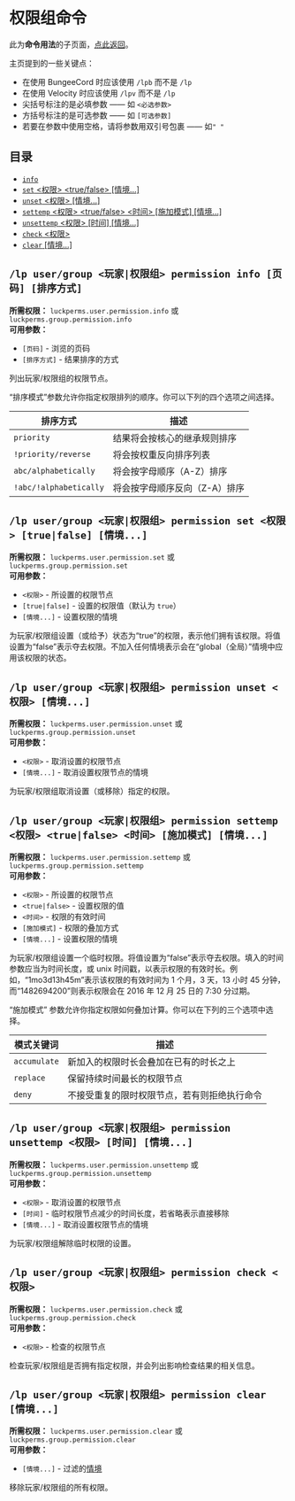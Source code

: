 # 权限组命令

此为**命令用法**的子页面，[点此返回](command-usage.md)。

主页提到的一些关键点：

* 在使用 BungeeCord 时应该使用 `/lpb` 而不是 `/lp`
* 在使用 Velocity 时应该使用 `/lpv` 而不是 `/lp`
* 尖括号标注的是必填参数 —— 如 `<必选参数>`
* 方括号标注的是可选参数 —— 如 `[可选参数]`
* 若要在参数中使用空格，请将参数用双引号包裹 —— 如`" "`

## 目录

* [`info`](#lp-usergroup-usergroup-permission-info-页码-排序方式)
* [`set` <权限> <true/false> [情境...]](#lp-usergroup-usergroup-permission-set-权限-truefalse-情境)
* [`unset` <权限> [情境...]](#lp-usergroup-usergroup-permission-unset-权限-情境)
* [`settemp` <权限> <true/false> <时间> [施加模式] [情境...]](#lp-usergroup-usergroup-permission-settemp-权限-truefalse-时间-施加模式-情境)
* [`unsettemp` <权限> [时间] [情境...]](#lp-usergroup-usergroup-permission-unsettemp-权限-时间-情境)
* [`check` <权限>](#lp-usergroup-usergroup-permission-check-权限)
* [`clear` [情境...]](#lp-usergroup-usergroup-permission-clear-情境)

## `/lp user/group <玩家|权限组> permission info [页码] [排序方式]`

**所需权限：** `luckperms.user.permission.info` 或 `luckperms.group.permission.info`    
**可用参数：**

* `[页码]` - 浏览的页码
* `[排序方式]` - 结果排序的方式

列出玩家/权限组的权限节点。

“排序模式”参数允许你指定权限排列的顺序。你可以下列的四个选项之间选择。

|排序方式|描述|
|---|---|
|`priority`|结果将会按核心的继承规则排序|
|`!priority/reverse`|将会按权重反向排序列表|
|`abc/alphabetically`|将会按字母顺序（A-Z）排序|
|`!abc/!alphabetically`|将会按字母顺序反向（Z-A）排序|

## `/lp user/group <玩家|权限组> permission set <权限> [true|false] [情境...]`

**所需权限：** `luckperms.user.permission.set` 或 `luckperms.group.permission.set`    
**可用参数：**

* `<权限>` - 所设置的权限节点
* `[true|false]` - 设置的权限值（默认为 `true`）
* `[情境...]` - 设置权限的情境

为玩家/权限组设置（或给予）状态为“true”的权限，表示他们拥有该权限。将值设置为“false”表示夺去权限。不加入任何情境表示会在“global（全局）”情境中应用该权限的状态。

## `/lp user/group <玩家|权限组> permission unset <权限> [情境...]`

**所需权限：** `luckperms.user.permission.unset` 或 `luckperms.group.permission.unset`    
**可用参数：**

* `<权限>` - 取消设置的权限节点
* `[情境...]` - 取消设置权限节点的情境

为玩家/权限组取消设置（或移除）指定的权限。

## `/lp user/group <玩家|权限组> permission settemp <权限> <true|false> <时间> [施加模式] [情境...]`

**所需权限：** `luckperms.user.permission.settemp` 或 `luckperms.group.permission.settemp`    
**可用参数：**

* `<权限>` - 所设置的权限节点
* `<true|false>` - 设置权限的值
* `<时间>` - 权限的有效时间
* `[施加模式]` - 权限的叠加方式
* `[情境...]` - 设置权限的情境

为玩家/权限组设置一个临时权限。将值设置为“false”表示夺去权限。填入的时间参数应当为时间长度，或 unix 时间戳，以表示权限的有效时长。例如，“1mo3d13h45m”表示该权限的有效时间为 1 个月，3 天，13 小时 45 分钟，而“1482694200”则表示权限会在 2016 年 12 月 25 日的 7:30 分过期。

“施加模式” 参数允许你指定权限如何叠加计算。你可以在下列的三个选项中选择。

|模式关键词|描述|
|---|---|
|`accumulate`|新加入的权限时长会叠加在已有的时长之上|
|`replace`|保留持续时间最长的权限节点|
|`deny`|不接受重复的限时权限节点，若有则拒绝执行命令|

## `/lp user/group <玩家|权限组> permission unsettemp <权限> [时间] [情境...]`

**所需权限：** `luckperms.user.permission.unsettemp` 或 `luckperms.group.permission.unsettemp`    
**可用参数：**

* `<权限>` - 取消设置的权限节点
* `[时间]` - 临时权限节点减少的时间长度，若省略表示直接移除
* `[情境...]` - 取消设置权限节点的情境

为玩家/权限组解除临时权限的设置。

## `/lp user/group <玩家|权限组> permission check <权限>`

**所需权限：** `luckperms.user.permission.check` 或 `luckperms.group.permission.check`    
**可用参数：**

* `<权限>` - 检查的权限节点

检查玩家/权限组是否拥有指定权限，并会列出影响检查结果的相关信息。

## `/lp user/group <玩家|权限组> permission clear [情境...]`

**所需权限：** `luckperms.user.permission.clear` 或 `luckperms.group.permission.clear`    
**可用参数：**

* `[情境...]` - 过滤的[情境](features.context.md)

移除玩家/权限组的所有权限。